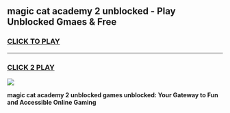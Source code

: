 
## magic cat academy 2 unblocked - Play Unblocked Gmaes & Free
<h3>
<a href="https://news.freeplayer.one?title=magic_cat_academy_2_unblocked&ref=23F">CLICK TO PLAY</a></h3>
<hr>

<h3>
<a href="https://news.freeplayer.one?title=magic_cat_academy_2_unblocked&ref=23F">CLICK 2 PLAY</a>
  
</h3>

<a href="https://news.freeplayer.one?title=magic_cat_academy_2_unblocked&ref=23F/"><img src="https://clearcache.store/games.png"></a>


**magic cat academy 2 unblocked games unblocked: Your Gateway to Fun and Accessible Online Gaming**
